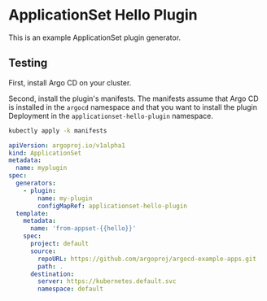 # ApplicationSet Hello Plugin

This is an example ApplicationSet plugin generator.

## Testing

First, install Argo CD on your cluster.

Second, install the plugin's manifests. The manifests assume that Argo CD is installed in the `argocd` namespace and 
that you want to install the plugin Deployment in the `applicationset-hello-plugin` namespace.

```bash
kubectly apply -k manifests
```

```yaml
apiVersion: argoproj.io/v1alpha1
kind: ApplicationSet
metadata:
  name: myplugin
spec:
  generators:
    - plugin:
        name: my-plugin
        configMapRef: applicationset-hello-plugin
  template:
    metadata:
      name: 'from-appset-{{hello}}'
    spec:
      project: default
      source:
        repoURL: https://github.com/argoproj/argocd-example-apps.git
        path: .
      destination:
        server: https://kubernetes.default.svc
        namespace: default
```
